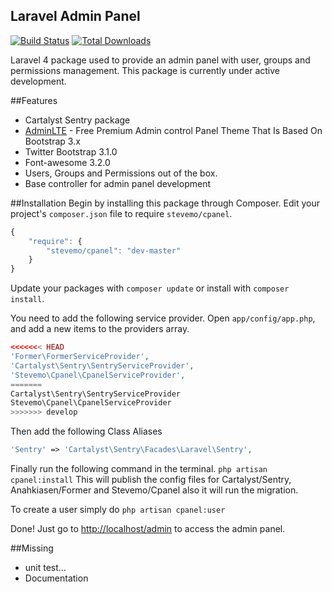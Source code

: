 ## Laravel Admin Panel

[![Build Status](https://travis-ci.org/stevemo/cpanel.png)](https://travis-ci.org/stevemo/cpanel)
[![Total Downloads](https://poser.pugx.org/stevemo/cpanel/d/total.png)](https://packagist.org/packages/stevemo/cpanel)

Laravel 4 package used to provide an admin panel with user, groups and permissions management.
This package is currently under active development.

##Features
* Cartalyst Sentry package
* [AdminLTE](https://github.com/almasaeed2010/AdminLTE) - Free Premium Admin control Panel Theme That Is Based On Bootstrap 3.x
* Twitter Bootstrap 3.1.0
* Font-awesome 3.2.0
* Users, Groups and Permissions out of the box.
* Base controller for admin panel development

##Installation
Begin by installing this package through Composer. Edit your project's `composer.json` file to require `stevemo/cpanel`.

```javascript
{
    "require": {
        "stevemo/cpanel": "dev-master"
    }
}
```

Update your packages with `composer update` or install with `composer install`.

You need to add the following service provider. 
Open `app/config/app.php`, and add a new items to the providers array.

```php
<<<<<<< HEAD
'Former\FormerServiceProvider',
'Cartalyst\Sentry\SentryServiceProvider',
'Stevemo\Cpanel\CpanelServiceProvider',
=======
Cartalyst\Sentry\SentryServiceProvider
Stevemo\Cpanel\CpanelServiceProvider
>>>>>>> develop
```

Then add the following Class Aliases
```php
'Sentry' => 'Cartalyst\Sentry\Facades\Laravel\Sentry',
```

Finally run the following command in the terminal. `php artisan cpanel:install`
This will publish the config files for Cartalyst/Sentry, Anahkiasen/Former and Stevemo/Cpanel also it will run the migration.

To create a user simply do `php artisan cpanel:user`

Done! Just go to [http://localhost/admin](http://localhost/admin) to access the admin panel.

##Missing
* unit test…
* Documentation
